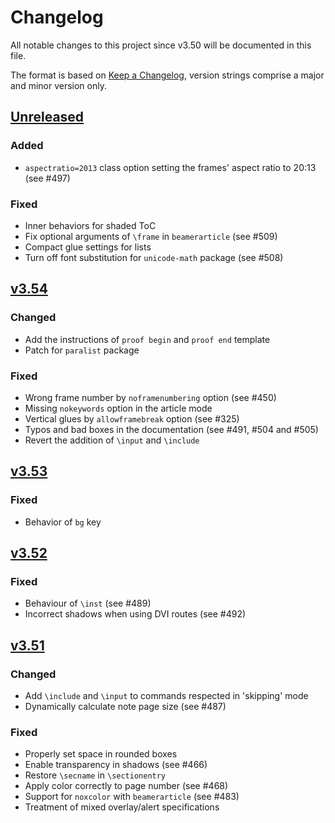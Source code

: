 # Changelog
All notable changes to this project since v3.50 will be documented in this
file.

The format is based on [Keep a
Changelog](https://keepachangelog.com/en/1.0.0/), version strings comprise
a major and minor version only.

## [Unreleased]

### Added

- `aspectratio=2013` class option setting the frames' aspect ratio to 20:13 (see #497)

### Fixed

- Inner behaviors for shaded ToC
- Fix optional arguments of `\frame` in `beamerarticle` (see #509)
- Compact glue settings for lists
- Turn off font substitution for `unicode-math` package (see #508)

## [v3.54]

### Changed

- Add the instructions of `proof begin` and `proof end` template
- Patch for `paralist` package

### Fixed

- Wrong frame number by `noframenumbering` option (see #450)
- Missing `nokeywords` option in the article mode
- Vertical glues by `allowframebreak` option (see #325)
- Typos and bad boxes in the documentation (see #491, #504 and #505)
- Revert the addition of `\input` and `\include`

## [v3.53]

### Fixed

- Behavior of `bg` key

## [v3.52]

### Fixed
- Behaviour of `\inst` (see #489)
- Incorrect shadows when using DVI routes (see #492)

## [v3.51]

### Changed
- Add `\include` and `\input` to commands respected in 'skipping' mode
- Dynamically calculate note page size (see #487)

### Fixed
- Properly set space in rounded boxes
- Enable transparency in shadows (see #466)
- Restore `\secname` in `\sectionentry`
- Apply color correctly to page number (see #468)
- Support for `noxcolor` with `beamerarticle` (see #483)
- Treatment of mixed overlay/alert specifications

[Unreleased]: https://github.com/josephwright/beamer/compare/v3.54...HEAD
[v3.54]: https://github.com/josephwright/beamer/compare/v3.53...v3.54
[v3.53]: https://github.com/josephwright/beamer/compare/v3.52...v3.53
[v3.52]: https://github.com/josephwright/beamer/compare/v3.51...v3.52
[v3.51]: https://github.com/josephwright/beamer/compare/v3.50...v3.51

